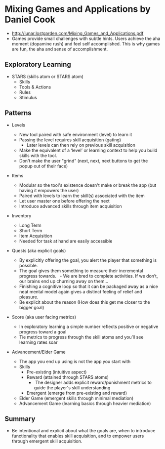 # Mixing Games and Applications by Daniel Cook
- http://lunar.lostgarden.com/Mixing_Games_and_Applications.pdf
- Games provide small challenges with subtle hints. Users achieve the aha moment (dopamine rush) and feel self accomplished. This is why games are fun, the aha and sense of accomplishment.

## Exploratory Learning
- STARS (skills atom or STARS atom)
    - Skills
    - Tools & Actions
    - Rules
    - Stimulus

## Patterns
- Levels
    - New tool paired with safe environment (level) to learn it
    - Passing the level requires skill acquisition (gating)
        - Later levels can then rely on previous skill acquisition 

    * Make the equivalent of a ‘level’ or learning context to help you build skills with the tool.
    * Don't make the user "grind" (next, next, next buttons to get the popup out of their face)

- Items
    - Modular so the tool's existence doesn't make or break the app (but having it empowers the user)
    - Paired with levels to learn the skill(s) associated with the item

    * Let user master one before offering the next
    * Introduce advanced skills through item acquisition

- Inventory
    - Long Term
    - Short Term
    - Item Acquisition

    * Needed for task at hand are easily accessible

- Quests (aka explicit goals)
    - By explicitly offering the goal, you alert the player that something is possible.
    - The goal gives them something to measure their incremental progress towards.  
    - We are bred to complete activities. If we don’t, our brains end up churning away on them...
    - Finishing a cognitive loop so that it can be packaged away as a nice neat mental model again gives a distinct feeling of relief and pleasure.

    * Be explicit about the reason (How does this get me closer to the bigger goal)

- Score (aka user facing metrics)
    - In exploratory learning a simple number reflects positive or negative progress toward a goal

    * Tie metrics to progress through the skill atoms and you’ll see learning rates soar

- Advancement/Elder Game
    - The app you end up using is not the app you start with
    - Skills
        - Pre-existing (intuitive aspect)
        - Reward (attained through STARS atoms)
            -  The designer adds explicit reward/punishment metrics to guide the player's skill understanding
        - Emergent (emerge from pre-existing and reward)
    - Elder Game (emergent skills through minimal mediation)
    - Advancement Game (learning basics through heavier mediation)

## Summary

- Be intentional and explicit about what the goals are, when to introduce functionality that enables skill acquisition, and to empower users through emergent skill acquisition.
